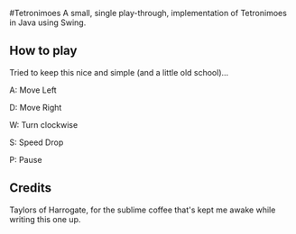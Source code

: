 
#Tetronimoes
A small, single play-through, implementation of Tetronimoes in Java using Swing.
## How to play
Tried to keep this nice and simple (and a little old school)...

A: Move Left

D: Move Right

W: Turn clockwise

S: Speed Drop

P: Pause

## Credits
Taylors of Harrogate, for the sublime coffee that's kept me awake while writing this one up.
